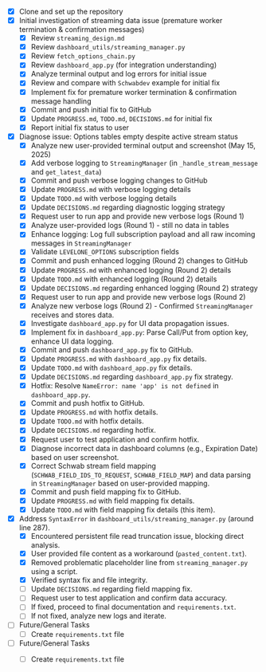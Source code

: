 - [x] Clone and set up the repository
- [x] Initial investigation of streaming data issue (premature worker termination & confirmation messages)
  - [x] Review `streaming_design.md`
  - [x] Review `dashboard_utils/streaming_manager.py`
  - [x] Review `fetch_options_chain.py`
  - [x] Review `dashboard_app.py` (for integration understanding)
  - [x] Analyze terminal output and log errors for initial issue
  - [x] Review and compare with `Schwabdev` example for initial fix
  - [x] Implement fix for premature worker termination & confirmation message handling
  - [x] Commit and push initial fix to GitHub
  - [x] Update `PROGRESS.md`, `TODO.md`, `DECISIONS.md` for initial fix
  - [x] Report initial fix status to user

- [x] Diagnose issue: Options tables empty despite active stream status
  - [x] Analyze new user-provided terminal output and screenshot (May 15, 2025)
  - [x] Add verbose logging to `StreamingManager` (in `_handle_stream_message` and `get_latest_data`)
  - [x] Commit and push verbose logging changes to GitHub
  - [x] Update `PROGRESS.md` with verbose logging details
  - [x] Update `TODO.md` with verbose logging details
  - [x] Update `DECISIONS.md` regarding diagnostic logging strategy
  - [x] Request user to run app and provide new verbose logs (Round 1)
  - [x] Analyze user-provided logs (Round 1) - still no data in tables
  - [x] Enhance logging: Log full subscription payload and all raw incoming messages in `StreamingManager`
  - [x] Validate `LEVELONE_OPTIONS` subscription fields
  - [x] Commit and push enhanced logging (Round 2) changes to GitHub
  - [x] Update `PROGRESS.md` with enhanced logging (Round 2) details
  - [x] Update `TODO.md` with enhanced logging (Round 2) details
  - [x] Update `DECISIONS.md` regarding enhanced logging (Round 2) strategy
  - [x] Request user to run app and provide new verbose logs (Round 2)
  - [x] Analyze new verbose logs (Round 2) - Confirmed `StreamingManager` receives and stores data.
  - [x] Investigate `dashboard_app.py` for UI data propagation issues.
  - [x] Implement fix in `dashboard_app.py`: Parse Call/Put from option key, enhance UI data logging.
  - [x] Commit and push `dashboard_app.py` fix to GitHub.
  - [x] Update `PROGRESS.md` with `dashboard_app.py` fix details.
  - [x] Update `TODO.md` with `dashboard_app.py` fix details.
  - [x] Update `DECISIONS.md` regarding `dashboard_app.py` fix strategy.
  - [x] Hotfix: Resolve `NameError: name 'app' is not defined` in `dashboard_app.py`.
  - [x] Commit and push hotfix to GitHub.
  - [x] Update `PROGRESS.md` with hotfix details.
  - [x] Update `TODO.md` with hotfix details.
  - [x] Update `DECISIONS.md` regarding hotfix.
  - [x] Request user to test application and confirm hotfix.
  - [x] Diagnose incorrect data in dashboard columns (e.g., Expiration Date) based on user screenshot.
  - [x] Correct Schwab stream field mapping (`SCHWAB_FIELD_IDS_TO_REQUEST`, `SCHWAB_FIELD_MAP`) and data parsing in `StreamingManager` based on user-provided mapping.
  - [x] Commit and push field mapping fix to GitHub.
  - [x] Update `PROGRESS.md` with field mapping fix details.
  - [x] Update `TODO.md` with field mapping fix details (this item).
- [x] Address `SyntaxError` in `dashboard_utils/streaming_manager.py` (around line 287).
  - [x] Encountered persistent file read truncation issue, blocking direct analysis.
  - [x] User provided file content as a workaround (`pasted_content.txt`).
  - [x] Removed problematic placeholder line from `streaming_manager.py` using a script.
  - [x] Verified syntax fix and file integrity.
  - [ ] Update `DECISIONS.md` regarding field mapping fix.
  - [ ] Request user to test application and confirm data accuracy.
  - [ ] If fixed, proceed to final documentation and `requirements.txt`.
  - [ ] If not fixed, analyze new logs and iterate.

- [ ] Future/General Tasks
  - [ ] Create `requirements.txt` file

- [ ] Future/General Tasks
  - [ ] Create `requirements.txt` file

